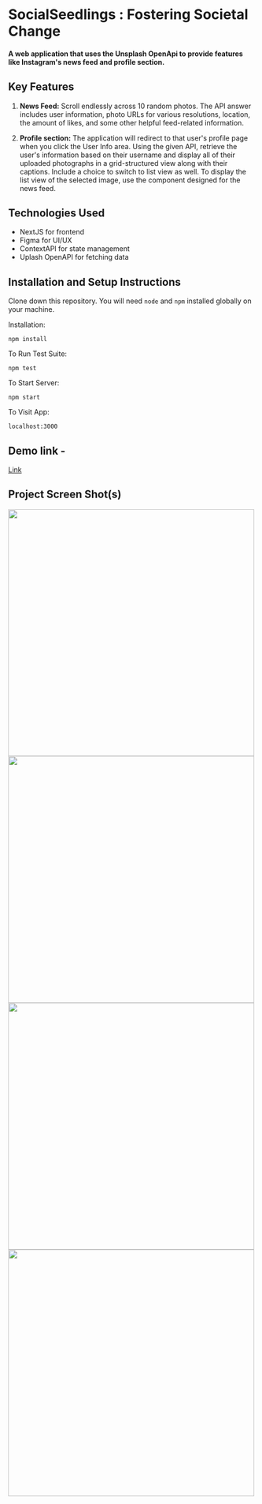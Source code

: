 # SocialSeedlings : Fostering Societal Change
#### A web application that uses the Unsplash OpenApi to provide features like Instagram's news feed and profile section.

## Key Features
1. **News Feed:** Scroll endlessly across 10 random photos. The API answer includes user information, photo URLs for various resolutions, location, the amount of likes, and some other helpful feed-related information.
   
2. **Profile section:** The application will redirect to that user's profile page when you click the User Info area. Using the given API, retrieve the user's information based on their username and display all of their uploaded photographs in a grid-structured view along with their captions. Include a choice to switch to list view as well. To display the list view of the selected image, use the component designed for the news feed.

## Technologies Used
- NextJS for frontend
- Figma for UI/UX
- ContextAPI for state management
- Uplash OpenAPI for fetching data

## Installation and Setup Instructions
Clone down this repository. You will need `node` and `npm` installed globally on your machine.

Installation:

`npm install`  

To Run Test Suite:  

`npm test`  

To Start Server:

`npm start`  

To Visit App:

`localhost:3000` 

## Demo link - 

<a href="https://socialseedling.netlify.app" target="_blank">Link</a>

## Project Screen Shot(s)
<img src="https://github.com/vishalsinghhh/socialseedlings/assets/71393033/e96e9660-3a21-432c-a157-35e011dda4eb" alt="" width="500"/> <img src="https://github.com/vishalsinghhh/socialseedlings/assets/71393033/2bf41665-1cf9-4540-9905-0b8892229c15" width="500"/> <img src="https://github.com/vishalsinghhh/socialseedlings/assets/71393033/5a397714-9668-48f6-b5c7-7ebdccef968c" width="500"/>
<img src="https://github.com/vishalsinghhh/socialseedlings/assets/71393033/07db5193-4d7b-4d67-ba41-9965df131889" width="500"/>

